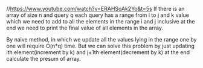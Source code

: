 //https://www.youtube.com/watch?v=ERAHSoAk2Yo&t=5s
If there is an array of size n and query q
each query has a range from i to j and k value which we need to add to all the elements in the range i and j inclusive
at the end we need to print the final value of all elements in the array.

By naive method, in which we update all the values lying in the range one by one will require O(n*q) time.
But we can solve this problem by just updating ith element(increment by k) and j+1th element(decrement by k) 
at the end calculate the presum of array.